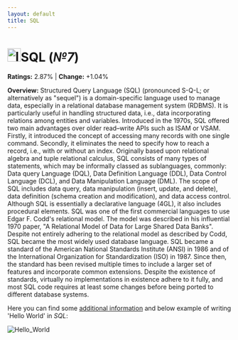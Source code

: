 ```yaml
---
layout: default
title: SQL
---
```


# <img src="https://logodix.com/logo/542135.jpg" alt="logo" width="30"/>**SQL** (_№7_) 

**Ratings:** 2.87% | **Change:** +1.04% 

**Overview:** Structured Query Language (SQL) (pronounced  S-Q-L; or alternatively as  "sequel") is a domain-specific language used to manage data, especially in a relational database management system (RDBMS). It is particularly useful in handling structured data, i.e., data incorporating relations among entities and variables.
Introduced in the 1970s, SQL offered two main advantages over older read–write APIs such as ISAM or VSAM. Firstly, it introduced the concept of accessing many records with one single command. Secondly, it eliminates the need to specify how to reach a record, i.e., with or without an index.
Originally based upon relational algebra and tuple relational calculus, SQL consists of many types of statements, which may be informally classed as sublanguages, commonly: Data query Language (DQL), Data Definition Language (DDL), Data Control Language (DCL), and Data Manipulation Language (DML).
The scope of SQL includes data query, data manipulation (insert, update, and delete), data definition (schema creation and modification), and data access control. Although SQL is essentially a declarative language (4GL), it also includes procedural elements.
SQL was one of the first commercial languages to use Edgar F. Codd's relational model. The model was described in his influential 1970 paper, "A Relational Model of Data for Large Shared Data Banks".  Despite not entirely adhering to the relational model as described by Codd, SQL became the most widely used database language.
SQL became a standard of the American National Standards Institute (ANSI) in 1986 and of the International Organization for Standardization (ISO) in 1987. Since then, the standard has been revised multiple times to include a larger set of features and incorporate common extensions. Despite the existence of standards, virtually no implementations in existence adhere to it fully, and most SQL code requires at least some changes before being ported to different database systems.

Here you can find some [additional information](https://en.wikipedia.org/wiki/SQL) and below example of writing 'Hello World' in _SQL_: 

![Hello_World](https://www.guru99.com/images/PL-SQL/110215_0652_PLSQLFirstP5.png)
